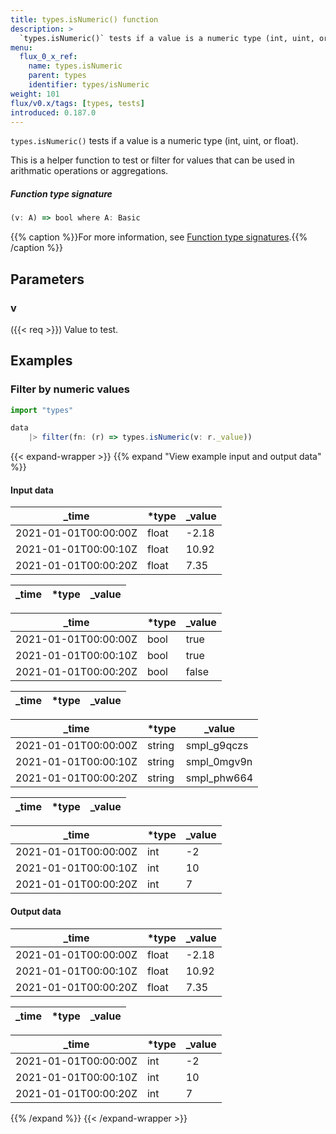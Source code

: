 ```yaml
---
title: types.isNumeric() function
description: >
  `types.isNumeric()` tests if a value is a numeric type (int, uint, or float).
menu:
  flux_0_x_ref:
    name: types.isNumeric
    parent: types
    identifier: types/isNumeric
weight: 101
flux/v0.x/tags: [types, tests]
introduced: 0.187.0
---
```


<!------------------------------------------------------------------------------

IMPORTANT: This page was generated from comments in the Flux source code. Any
edits made directly to this page will be overwritten the next time the
documentation is generated. 

To make updates to this documentation, update the function comments above the
function definition in the Flux source code:

https://github.com/influxdata/flux/blob/master/stdlib/types/types.flux#L189-L190

Contributing to Flux: https://github.com/influxdata/flux#contributing
Fluxdoc syntax: https://github.com/influxdata/flux/blob/master/docs/fluxdoc.md

------------------------------------------------------------------------------->

`types.isNumeric()` tests if a value is a numeric type (int, uint, or float).

This is a helper function to test or filter for values that can be used in
arithmatic operations or aggregations.

##### Function type signature

```js
(v: A) => bool where A: Basic
```

{{% caption %}}For more information, see [Function type signatures](/flux/v0.x/function-type-signatures/).{{% /caption %}}

## Parameters

### v
({{< req >}})
Value to test.




## Examples

### Filter by numeric values

```js
import "types"

data
    |> filter(fn: (r) => types.isNumeric(v: r._value))

```

{{< expand-wrapper >}}
{{% expand "View example input and output data" %}}

#### Input data

| _time                | *type | _value  |
| -------------------- | ----- | ------- |
| 2021-01-01T00:00:00Z | float | -2.18   |
| 2021-01-01T00:00:10Z | float | 10.92   |
| 2021-01-01T00:00:20Z | float | 7.35    |

| _time  | *type | _value  |
| ------ | ----- | ------- |

| _time                | *type | _value  |
| -------------------- | ----- | ------- |
| 2021-01-01T00:00:00Z | bool  | true    |
| 2021-01-01T00:00:10Z | bool  | true    |
| 2021-01-01T00:00:20Z | bool  | false   |

| _time  | *type | _value  |
| ------ | ----- | ------- |

| _time                | *type  | _value      |
| -------------------- | ------ | ----------- |
| 2021-01-01T00:00:00Z | string | smpl_g9qczs |
| 2021-01-01T00:00:10Z | string | smpl_0mgv9n |
| 2021-01-01T00:00:20Z | string | smpl_phw664 |

| _time  | *type | _value  |
| ------ | ----- | ------- |

| _time                | *type | _value  |
| -------------------- | ----- | ------- |
| 2021-01-01T00:00:00Z | int   | -2      |
| 2021-01-01T00:00:10Z | int   | 10      |
| 2021-01-01T00:00:20Z | int   | 7       |


#### Output data

| _time                | *type | _value  |
| -------------------- | ----- | ------- |
| 2021-01-01T00:00:00Z | float | -2.18   |
| 2021-01-01T00:00:10Z | float | 10.92   |
| 2021-01-01T00:00:20Z | float | 7.35    |

| _time  | *type | _value  |
| ------ | ----- | ------- |

| _time                | *type | _value  |
| -------------------- | ----- | ------- |
| 2021-01-01T00:00:00Z | int   | -2      |
| 2021-01-01T00:00:10Z | int   | 10      |
| 2021-01-01T00:00:20Z | int   | 7       |

{{% /expand %}}
{{< /expand-wrapper >}}
